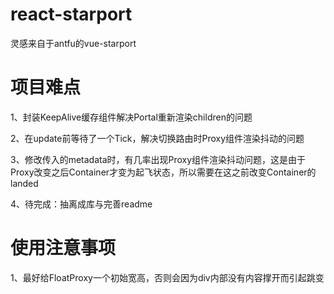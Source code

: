 # react-starport
灵感来自于antfu的vue-starport

# 项目难点
1、封装KeepAlive缓存组件解决Portal重新渲染children的问题

2、在update前等待了一个Tick，解决切换路由时Proxy组件渲染抖动的问题

3、修改传入的metadata时，有几率出现Proxy组件渲染抖动问题，这是由于Proxy改变之后Container才变为起飞状态，所以需要在这之前改变Container的landed

4、待完成：抽离成库与完善readme

# 使用注意事项

1、最好给FloatProxy一个初始宽高，否则会因为div内部没有内容撑开而引起跳变